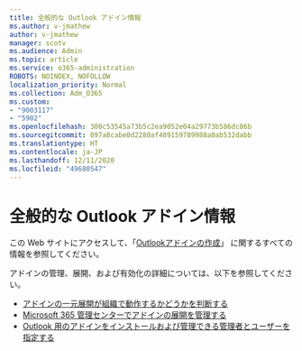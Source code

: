 ```yaml
---
title: 全般的な Outlook アドイン情報
ms.author: v-jmathew
author: v-jmathew
manager: scotv
ms.audience: Admin
ms.topic: article
ms.service: o365-administration
ROBOTS: NOINDEX, NOFOLLOW
localization_priority: Normal
ms.collection: Adm_O365
ms.custom:
- "9003117"
- "5902"
ms.openlocfilehash: 308c53545a73b5c2ea9052e04a29773b586dc86b
ms.sourcegitcommit: 097a8cabe0d2280af489159789988a0ab532dabb
ms.translationtype: HT
ms.contentlocale: ja-JP
ms.lasthandoff: 12/11/2020
ms.locfileid: "49680547"
---
```

# <a name="general-outlook-add-ins-information"></a>全般的な Outlook アドイン情報

この Web サイトにアクセスして、「[Outlookアドインの作成](https://docs.microsoft.com/office/dev/add-ins/outlook/)」 に関するすべての情報を参照してください。

アドインの管理、展開、および有効化の詳細については、以下を参照してください。

- [アドインの一元展開が組織で動作するかどうかを判断する](https://docs.microsoft.com/microsoft-365/admin/manage/centralized-deployment-of-add-ins)
- [Microsoft 365 管理センターでアドインの展開を管理する](https://docs.microsoft.com/microsoft-365/admin/manage/manage-deployment-of-add-ins)
- [Outlook 用のアドインをインストールおよび管理できる管理者とユーザーを指定する](https://docs.microsoft.com/exchange/clients-and-mobile-in-exchange-online/add-ins-for-outlook/specify-who-can-install-and-manage-add-ins)
